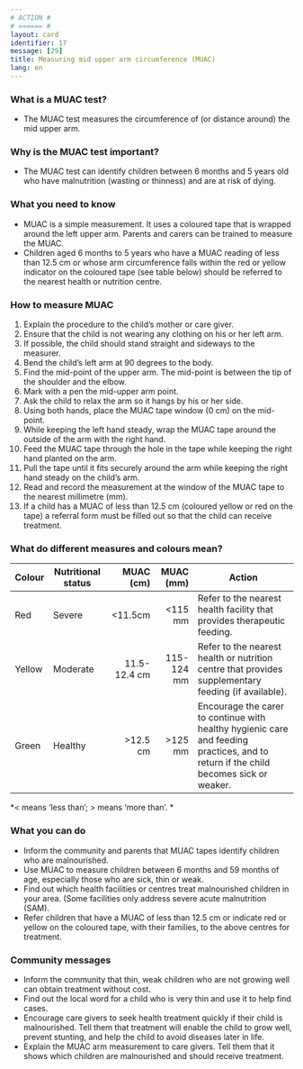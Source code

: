 ```yaml
---
# ACTION #
# ====== #
layout: card
identifier: 17
message: [29]
title: Measuring mid upper arm circumference (MUAC)
lang: en
---
```


### What is a MUAC test? 

- The MUAC test measures the circumference of (or distance around) the mid upper arm. 

### Why is the MUAC test important? 

- The MUAC test can identify children between 6 months and 5 years old who have malnutrition (wasting or thinness) and are at risk of dying. 

### What you need to know

-	MUAC is a simple measurement. It uses a coloured tape that is wrapped around the left upper arm. Parents and carers can be trained to measure the MUAC.
-	Children aged 6 months to 5 years who have a MUAC reading of less than 12.5 cm or whose arm circumference falls within the red or yellow indicator on the coloured tape (see table below) should be referred to the nearest health or nutrition centre. 

### How to measure MUAC

1. Explain the procedure to the child’s mother or care giver.
2. Ensure that the child is not wearing any clothing on his or her left arm.
3. If possible, the child should stand straight and sideways to the measurer.
4. Bend the child’s left arm at 90 degrees to the body.
5. Find the mid-point of the upper arm. The mid-point is between the tip of the shoulder and the elbow. 
6. Mark with a pen the mid-upper arm point.
7. Ask the child to relax the arm so it hangs by his or her side.
8. Using both hands, place the MUAC tape window (0 cm) on the mid-point. 
9. While keeping the left hand steady, wrap the MUAC tape around the outside of the arm with the right hand.
10. Feed the MUAC tape through the hole in the tape while keeping the right hand planted on the arm.
11. Pull the tape until it fits securely around the arm while keeping the right hand steady on the child’s arm. 
12. Read and record the measurement at the window of the MUAC tape to the nearest millimetre (mm).
13. If a child has a MUAC of less than 12.5 cm (coloured yellow or red on the tape) a referral form must be filled out so that the child can receive treatment.

### What do different measures and colours mean? 
|Colour | Nutritional status | MUAC (cm) | MUAC (mm) | Action |
|---|---|---:|---:|---|
|Red | Severe | <11.5cm | <115 mm | Refer to the nearest health facility that provides therapeutic feeding. | 
|Yellow | Moderate | 11.5-12.4 cm | 115-124 mm | Refer to the nearest health or nutrition centre that provides supplementary feeding (if available). | 
|Green | Healthy | >12.5 cm | >125 mm | Encourage the carer to continue with healthy hygienic care and feeding practices, and to return if the child becomes sick or weaker. | 

*< means ‘less than’; > means ‘more than’. *

### What you can do 

- Inform the community and parents that MUAC tapes identify children who are malnourished.
-	Use MUAC to measure children between 6 months and 59 months of age, especially those who are sick, thin or weak.
-	Find out which health facilities or centres treat malnourished children in your area. (Some facilities only address severe acute malnutrition (SAM).
-	Refer children that have a MUAC of less than 12.5 cm or indicate red or yellow on the coloured tape, with their families, to the above centres for treatment.

### Community messages
-	Inform the community that thin, weak children who are not growing well can obtain treatment without cost. 
-	Find out the local word for a child who is very thin and use it to help find cases.
-	Encourage care givers to seek health treatment quickly if their child is malnourished. Tell them that treatment will enable the child to grow well, prevent stunting, and help the child to avoid diseases later in life.
-	Explain the MUAC arm measurement to care givers. Tell them that it shows which children are malnourished and should receive treatment.
